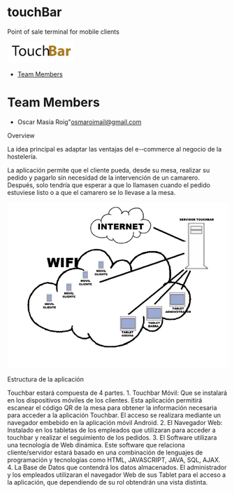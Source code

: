 # touchBar
Point of sale terminal for mobile clients

![TouchApp](https://github.com/osmaroi/touchBar/blob/master/logo.png?raw=true)

* [Team Members](#team-members)
# <a name="team-members"></a>Team Members
* Oscar Masia Roig"<osmaroimail@gmail.com>

Overview

La idea principal es adaptar las ventajas del e-­‐commerce al negocio de la hostelería.

La aplicación permite que el cliente pueda, desde su mesa, realizar su pedido y pagarlo sin necesidad de la intervención de un camarero. Después, solo tendría que esperar a que lo llamasen cuando el pedido estuviese listo o a que el camarero se lo llevase a la mesa.


![Esquema touchBar](https://github.com/osmaroi/touchBar/blob/master/esquema%20touch%20bar.png?raw=true)

Estructura de la aplicación

Touchbar estará compuesta de 4 partes. 1. Touchbar Móvil: Que se instalará en los dispositivos móviles de los clientes. Esta aplicación permitirá escanear el código QR de la mesa para obtener la información necesaria para acceder a la aplicación Touchbar. El acceso se realizara mediante un navegador embebido en la aplicación móvil Android. 2. El Navegador Web: Instalado en los tabletas de los empleados que utilizaran para acceder a touchbar y realizar el seguimiento de los pedidos. 3. El Software utilizara una tecnología de Web dinámica. Este software que relaciona cliente/servidor estará basado en una combinación de lenguajes de programación y tecnologías como HTML, JAVASCRIPT, JAVA, SQL, AJAX. 4. La Base de Datos que contendrá los datos almacenados. El administrador y los empleados utilizaran el navegador Web de sus Tablet para el acceso a la aplicación, que dependiendo de su rol obtendrán una vista distinta.
